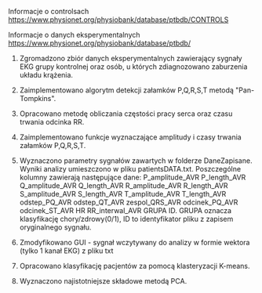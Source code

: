 
Informacje o controlsach https://www.physionet.org/physiobank/database/ptbdb/CONTROLS

Informacje o danych eksperymentalnych https://www.physionet.org/physiobank/database/ptbdb/


1. Zgromadzono zbiór danych eksperymentalnych zawierający sygnały EKG grupy kontrolnej oraz osób, u których zdiagnozowano zaburzenia układu krążenia.
2. Zaimplementowano algorytm detekcji załamków P,Q,R,S,T metodą "Pan-Tompkins".
3. Opracowano metodę obliczania częstości pracy serca oraz czasu trwania odcinka RR.
4. Zaimplementowano funkcje wyznaczające amplitudy i czasy trwania załamków P,Q,R,S,T.
5. Wyznaczono parametry sygnałów zawartych w folderze DaneZapisane. Wyniki analizy umieszczono w pliku patientsDATA.txt.
   Poszczególne kolumny zawierają następujące dane: P_amplitude_AVR P_length_AVR Q_amplitude_AVR Q_length_AVR R_amplitude_AVR R_length_AVR S_amplitude_AVR S_length_AVR T_amplitude_AVR T_length_AVR odstep_PQ_AVR odstep_QT_AVR zespol_QRS_AVR odcinek_PQ_AVR odcinek_ST_AVR HR RR_interwal_AVR GRUPA ID.
   GRUPA oznacza klasyfikację chory/zdrowy(0/1), ID to identyfikator pliku z zapisem oryginalnego sygnału.
 
6. Zmodyfikowano GUI - sygnał wczytywany do analizy w formie wektora (tylko 1 kanał EKG) z pliku txt
7. Opracowano klasyfikację pacjentów za pomocą klasteryzacji K-means. 
8. Wyznaczono najistotniejsze składowe metodą PCA.
